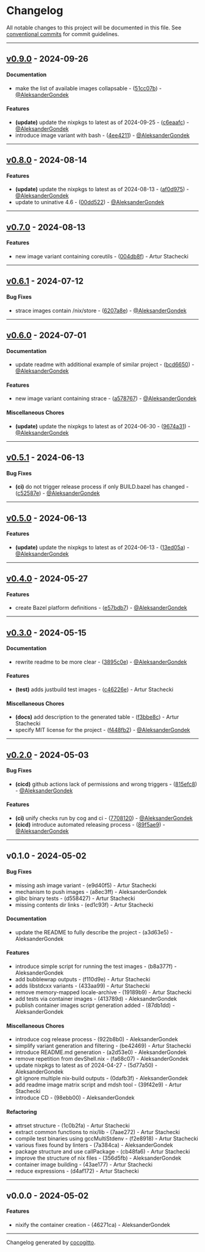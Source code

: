 # Changelog
All notable changes to this project will be documented in this file. See [conventional commits](https://www.conventionalcommits.org/) for commit guidelines.

- - -
## [v0.9.0](https://github.com/explore-bzl/starterkit/compare/c6eaafc449f0e0b638dc0225bfb1149be9d1e1d5..v0.9.0) - 2024-09-26
#### Documentation
- make the list of available images collapsable - ([51cc07b](https://github.com/explore-bzl/starterkit/commit/51cc07bed7172ef783a2fdcb4b83f073625a3834)) - [@AleksanderGondek](https://github.com/AleksanderGondek)
#### Features
- **(update)** update the nixpkgs to latest as of 2024-09-25 - ([c6eaafc](https://github.com/explore-bzl/starterkit/commit/c6eaafc449f0e0b638dc0225bfb1149be9d1e1d5)) - [@AleksanderGondek](https://github.com/AleksanderGondek)
- introduce image variant with bash - ([4ee4211](https://github.com/explore-bzl/starterkit/commit/4ee42111f4f54e98e6e91aaa75be45b2c6d079a9)) - [@AleksanderGondek](https://github.com/AleksanderGondek)

- - -

## [v0.8.0](https://github.com/explore-bzl/starterkit/compare/af0d9757f30cdc6a7fb9c840f2134808a89eb666..v0.8.0) - 2024-08-14
#### Features
- **(update)** update the nixpkgs to latest as of 2024-08-13 - ([af0d975](https://github.com/explore-bzl/starterkit/commit/af0d9757f30cdc6a7fb9c840f2134808a89eb666)) - [@AleksanderGondek](https://github.com/AleksanderGondek)
- update to uninative 4.6 - ([00dd522](https://github.com/explore-bzl/starterkit/commit/00dd52227a7119ebea422183f49dc61d17eed384)) - [@AleksanderGondek](https://github.com/AleksanderGondek)

- - -

## [v0.7.0](https://github.com/explore-bzl/starterkit/compare/004db8ffb55d45c3a67b6b19d27771f3f4da260a..v0.7.0) - 2024-08-13
#### Features
- new image variant containing coreutils - ([004db8f](https://github.com/explore-bzl/starterkit/commit/004db8ffb55d45c3a67b6b19d27771f3f4da260a)) - Artur Stachecki

- - -

## [v0.6.1](https://github.com/explore-bzl/starterkit/compare/6207a8e547a33aa1d1dec841b5451784105815e6..v0.6.1) - 2024-07-12
#### Bug Fixes
- strace images contain /nix/store - ([6207a8e](https://github.com/explore-bzl/starterkit/commit/6207a8e547a33aa1d1dec841b5451784105815e6)) - [@AleksanderGondek](https://github.com/AleksanderGondek)

- - -

## [v0.6.0](https://github.com/explore-bzl/starterkit/compare/bcd66505b628a6300955202dfcb651f58887c5a2..v0.6.0) - 2024-07-01
#### Documentation
- update readme with additional example of similar project - ([bcd6650](https://github.com/explore-bzl/starterkit/commit/bcd66505b628a6300955202dfcb651f58887c5a2)) - [@AleksanderGondek](https://github.com/AleksanderGondek)
#### Features
- new image variant containing strace - ([a578767](https://github.com/explore-bzl/starterkit/commit/a5787676d4916c50bcdcb9f1195fd77dd8492a1d)) - [@AleksanderGondek](https://github.com/AleksanderGondek)
#### Miscellaneous Chores
- **(update)** update the nixpkgs to latest as of 2024-06-30 - ([9674a31](https://github.com/explore-bzl/starterkit/commit/9674a31c431f39651271091242fd3bdb0049bfbd)) - [@AleksanderGondek](https://github.com/AleksanderGondek)

- - -

## [v0.5.1](https://github.com/explore-bzl/starterkit/compare/c52587ef06d334b236b81691846e4d64c8bdc446..v0.5.1) - 2024-06-13
#### Bug Fixes
- **(ci)** do not trigger release process if only BUILD.bazel has changed - ([c52587e](https://github.com/explore-bzl/starterkit/commit/c52587ef06d334b236b81691846e4d64c8bdc446)) - [@AleksanderGondek](https://github.com/AleksanderGondek)

- - -

## [v0.5.0](https://github.com/explore-bzl/starterkit/compare/13ed05a11252593d5ad0f48818af3bc60f1a3ce6..v0.5.0) - 2024-06-13
#### Features
- **(update)** update the nixpkgs to latest as of 2024-06-13 - ([13ed05a](https://github.com/explore-bzl/starterkit/commit/13ed05a11252593d5ad0f48818af3bc60f1a3ce6)) - [@AleksanderGondek](https://github.com/AleksanderGondek)

- - -

## [v0.4.0](https://github.com/explore-bzl/starterkit/compare/e57bdb770bdf87714a04841ac90ff3ff6793b07f..v0.4.0) - 2024-05-27
#### Features
- create Bazel platform definitions - ([e57bdb7](https://github.com/explore-bzl/starterkit/commit/e57bdb770bdf87714a04841ac90ff3ff6793b07f)) - [@AleksanderGondek](https://github.com/AleksanderGondek)

- - -

## [v0.3.0](https://github.com/explore-bzl/starterkit/compare/3895c0e8690314663fab23d69cc687c569abe2c7..v0.3.0) - 2024-05-15
#### Documentation
- rewrite readme to be more clear - ([3895c0e](https://github.com/explore-bzl/starterkit/commit/3895c0e8690314663fab23d69cc687c569abe2c7)) - [@AleksanderGondek](https://github.com/AleksanderGondek)
#### Features
- **(test)** adds justbuild test images - ([c46226e](https://github.com/explore-bzl/starterkit/commit/c46226edb57e975c9c865af21cda83a09042331e)) - Artur Stachecki
#### Miscellaneous Chores
- **(docs)** add description to the generated table - ([f3bbe8c](https://github.com/explore-bzl/starterkit/commit/f3bbe8c9c9752fba8929b31e6f7495a6efd139d8)) - Artur Stachecki
- specify MIT license for the project - ([f448fb2](https://github.com/explore-bzl/starterkit/commit/f448fb251d4eb69b17b107437d6edada0327fad0)) - [@AleksanderGondek](https://github.com/AleksanderGondek)

- - -

## [v0.2.0](https://github.com/explore-bzl/starterkit/compare/7708120866140595a5d4172c4b4e084ab520389b..v0.2.0) - 2024-05-03
#### Bug Fixes
- **(cicd)** github actions lack of permissions and wrong triggers - ([815efc8](https://github.com/explore-bzl/starterkit/commit/815efc8cfcf4f760ef28e3e49a6d51f774522b9d)) - [@AleksanderGondek](https://github.com/AleksanderGondek)
#### Features
- **(ci)** unify checks run by cog and ci - ([7708120](https://github.com/explore-bzl/starterkit/commit/7708120866140595a5d4172c4b4e084ab520389b)) - [@AleksanderGondek](https://github.com/AleksanderGondek)
- **(cicd)** introduce automated releasing process - ([89f5ae9](https://github.com/explore-bzl/starterkit/commit/89f5ae9c55f0f167ccad7188f7eadd3efd964f64)) - [@AleksanderGondek](https://github.com/AleksanderGondek)

- - -

## v0.1.0 - 2024-05-02
#### Bug Fixes
- missing ash image variant - (e9d40f5) - Artur Stachecki
- mechanism to push images - (a8ec3ff) - AleksanderGondek
- glibc binary tests - (d558427) - Artur Stachecki
- missing contents dir links - (ed1c93f) - Artur Stachecki
#### Documentation
- update the README to fully describe the project - (a3d63e5) - AleksanderGondek
#### Features
- introduce simple script for running the test images - (b8a377f) - AleksanderGondek
- add bubblewrap outputs - (f110d9e) - Artur Stachecki
- adds libstdcxx variants - (433aa99) - Artur Stachecki
- remove memory-mapped locale-archive - (19189b9) - Artur Stachecki
- add tests via container images - (413789d) - AleksanderGondek
- publish container images script generation added - (87db1dd) - AleksanderGondek
#### Miscellaneous Chores
- introduce cog release process - (922b8b0) - AleksanderGondek
- simplify variant generation and filtering - (be42469) - Artur Stachecki
- introduce README.md generation - (a2d53e0) - AleksanderGondek
- remove repetition from devShell.nix - (fa68c07) - AleksanderGondek
- update nixpkgs to latest as of 2024-04-27 - (5d77a50) - AleksanderGondek
- git ignore multiple nix-build outputs - (0dafb3f) - AleksanderGondek
- add readme image matrix script and mdsh tool - (39f42e9) - Artur Stachecki
- introduce CD - (98ebb00) - AleksanderGondek
#### Refactoring
- attrset structure - (1c0b2fa) - Artur Stachecki
- extract common functions to nix/lib - (7aae272) - Artur Stachecki
- compile test binaries using gccMultiStdenv - (f2e8918) - Artur Stachecki
- various fixes found by linters - (7a384ca) - AleksanderGondek
- package structure and use callPackage - (cb48fa6) - Artur Stachecki
- improve the structure of nix files - (356d5fb) - AleksanderGondek
- container image building - (43ae177) - Artur Stachecki
- reduce expressions - (d4af172) - Artur Stachecki

- - -

## v0.0.0 - 2024-05-02
#### Features
- nixify the container creation - (46271ca) - AleksanderGondek

- - -

Changelog generated by [cocogitto](https://github.com/cocogitto/cocogitto).